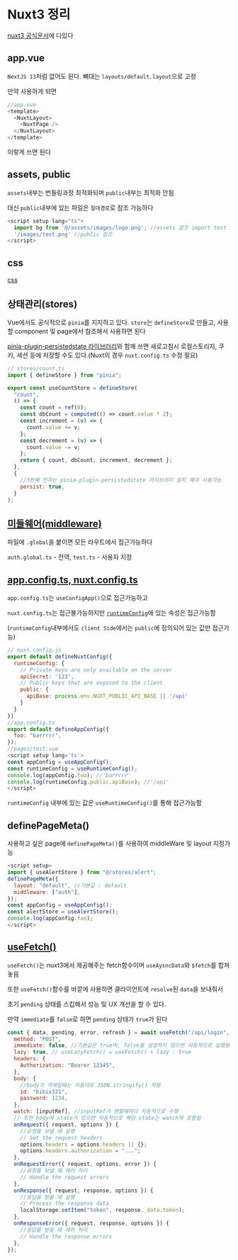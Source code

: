 # Nuxt3 정리

[nuxt3 공식문서](https://nuxt.com/docs/getting-started/introduction)에 다있다

## app.vue

`NextJS 13`처럼 없어도 된다. 뼈대는 `layouts/default.layout`으로 고정

만약 사용하게 되면

```javascript
//app.vue
<template>
  <NuxtLayout>
    <NuxtPage />
  </NuxtLayout>
</template>
```

이렇게 쓰면 된다

## assets, public

`assets`내부는 번들링과정 최적화되며 `public`내부는 최적화 안됨

대신 `public`내부에 있는 파일은 `절대경로`로 참조 가능하다

```javascript
<script setup lang="ts">
  import bg from '@/assets/images/logo.png'; //assets 참조 import test from
  '/images/test.png' //public 참조
</script>
```

## css

[css](https://nuxt.com/docs/api/configuration/nuxt-config#css)

## 상태관리(stores)

Vue에서도 공식적으로 `pinia`를 지지하고 있다.
`store`는 `defineStore`로 만들고, 사용할 component 및 page에서 참조해서 사용하면 된다

[pinia-plugin-persistedstate 라이브러리](https://prazdevs.github.io/pinia-plugin-persistedstate/frameworks/nuxt-3.html)와 함께 쓰면 새로고침시 로컬스토리지, 쿠키, 세션 등에 저장할 수도 있다.(Nuxt의 경우 `nuxt.config.ts` 수정 필요)

```javascript
// stores/count.ts
import { defineStore } from "pinia";

export const useCountStore = defineStore(
  "count",
  () => {
    const count = ref(0);
    const dbCount = computed(() => count.value * 2);
    const increment = (v) => {
      count.value += v;
    };
    const decrement = (v) => {
      count.value -= v;
    };
    return { count, dbCount, increment, decrement };
  },
  {
    //3번째 인자는 pinia-plugin-persistedstate 라이브러리 설치 해야 사용가능
    persist: true,
  }
);
```

## [미들웨어(middleware)](https://nuxt.com/docs/guide/directory-structure/middleware)

파일에 `.global`을 붙이면 모든 라우트에서 접근가능하다

`auth.global.ts` - 전역, `test.ts` - 사용자 지정

## [app.config.ts, nuxt.config.ts](https://nuxt.com/docs/getting-started/configuration)

`app.config.ts`는 `useConfigApp()`으로 접근가능하고

`nuxt.config.ts`는 접근불가능하지만 [`runtimeConfig`](https://nuxt.com/docs/api/configuration/nuxt-config#runtimeconfig)에 있는 속성은 접근가능함

(`runtimeConfig`내부에서도 `client Side`에서는 `public`에 정의되어 있는 값만 접근가능)

```javascript
// nuxt.config.js
export default defineNuxtConfig({
  runtimeConfig: {
    // Private keys are only available on the server
    apiSecret: '123',
    // Public keys that are exposed to the client
    public: {
      apiBase: process.env.NUXT_PUBLIC_API_BASE || '/api'
    }
  }
})
//app.config.ts
export default defineAppConfig({
  foo: "barrrrr",
});
//pages/test.vue
<script setup lang='ts'>
const appConfig = useAppConfig();
const runtimeConfig = useRuntimeConfig();
console.log(appConfig.foo); //'barrrrr'
console.log(runtimeConfig.public.apiBase); //'/api'
</script>
```

`runtimeConfig` 내부에 있는 값은 `useRuntimeConfig()`를 통해 접근가능함

## definePageMeta()

사용하고 싶은 page에 `definePageMeta()`를 사용하여 middleWare 및 layout 지정가능

```javascript
<script setup>
import { useAlertStore } from "@/stores/alert";
definePageMeta({
  layout: "default", //기본값 : default
  middleware: ["auth"],
});
const appConfig = useAppConfig();
const alertStore = useAlertStore();
console.log(appConfig.foo);
</script>
```

## [useFetch()](https://nuxt.com/docs/api/composables/use-fetch)

`useFetch()`는 nuxt3에서 제공해주는 fetch함수이며 `useAysncData`와 `$fetch`를 합쳐놓음

또한 `useFetch()`함수를 바깥에 사용하면 클라이언트에 `resolve`된 `data`을 보내줘서

초기 `pending` 상태를 스킵해서 성능 및 UX 개선을 할 수 있다.

만약 `immediate`를 `false`로 하면 `pending` 상태가 `true`가 된다

```javascript
const { data, pending, error, refresh } = await useFetch("/api/login", {
  method: "POST",
  immediate: false, //기본값은 true며, false를 설정하지 않으면 자동적으로 실행됨
  lazy: true, // useLazyFetch() = useFetch() + lazy : true
  headers: {
    Authorization: "Bearer 12345",
  },
  body: {
    //body가 객체일때는 자동대로 JSON.stringify() 적용
    id: "bibix321",
    password: 1234,
  },
  watch: [inputRef], //inputRef가 변할때마다 자동적으로 수행
  // 또한 body에 state가 있으면 자동적으로 해당 state는 watch에 포함됨
  onRequest({ request, options }) {
    //요청을 보낼 때 실행
    // Set the request headers
    options.headers = options.headers || {};
    options.headers.authorization = "...";
  },
  onRequestError({ request, options, error }) {
    //요청을 보낼 때 에러 처리
    // Handle the request errors
  },
  onResponse({ request, response, options }) {
    //응답을 받을 때 실행
    // Process the response data
    localStorage.setItem("token", response._data.token);
  },
  onResponseError({ request, response, options }) {
    //응답을 받을 때 에러 처리
    // Handle the response errors
  },
});
```
